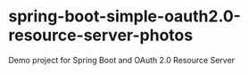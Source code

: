 # spring-boot-simple-oauth2.0-resource-server-photos
Demo project for Spring Boot and OAuth 2.0 Resource Server
